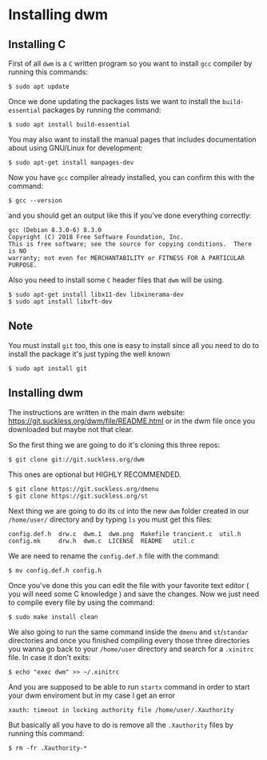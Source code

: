 # Installing dwm

## Installing C

First of all `dwm` is a `C` written program so you want to install `gcc` compiler by running this commands:

    $ sudo apt update

Once we done updating the packages lists we want to install the `build-essential` packages by running the command:

    $ sudo apt install build-essential

You may also want to install the manual pages that includes documentation about using GNU/Linux for development:

    $ sudo apt-get install manpages-dev

Now you have `gcc` compiler already installed, you can confirm this with the command:

    $ gcc --version

and you should get an output like this if you've done everything correctly:

    gcc (Debian 8.3.0-6) 8.3.0
    Copyright (C) 2018 Free Software Foundation, Inc.
    This is free software; see the source for copying conditions.  There is NO
    warranty; not even for MERCHANTABILITY or FITNESS FOR A PARTICULAR PURPOSE.

Also you need to install some `C` header files that `dwm` will be using.

    $ sudo apt-get install libx11-dev libxinerama-dev
    $ sudo apt install libxft-dev

## Note
You must install `git` too, this one is easy to install since all you need to do to install the package it's just typing the well known

    $ sudo apt install git

## Installing dwm
The instructions are written in the main dwm website: https://git.suckless.org/dwm/file/README.html or in the dwm file once you downloaded but maybe not that 
clear.


So the first thing we are going to do it's cloning this three repos:

    $ git clone git://git.suckless.org/dwm
    
This ones are optional but HIGHLY RECOMMENDED.

    $ git clone https://git.suckless.org/dmenu 
    $ git clone https://git.suckless.org/st

Next thing we are going to do its `cd` into the new `dwm` folder created in our `/home/user/` directory and by typing `ls` you must get this files:

    config.def.h  drw.c  dwm.1  dwm.png  Makefile trancient.c  util.h
    config.mk     drw.h  dwm.c  LICENSE  README   util.c

We are need to rename the `config.def.h` file with the command:

    $ mv config.def.h config.h
    
Once you've done this you can edit the file with your favorite text editor ( you will need some C knowledge ) and save the changes. Now we just need to compile every file by using the command:

    $ sudo make install clean

We also going to run the same command inside the `dmenu` and `st`/`standar` directories and once you finished compiling every those three directories you wanna
go back to your `/home/user` directory and search for a `.xinitrc` file. In case it don't exits:

    $ echo "exec dwm" >> ~/.xinitrc

And you are supposed to be able to run `startx` command in order to start your dwm enviroment but in my case I get an error

    xauth: timeout in locking authority file /home/user/.Xauthority

But basically all you have to do is remove all the `.Xauthority` files by running this command:

    $ rm -fr .Xauthority-*
